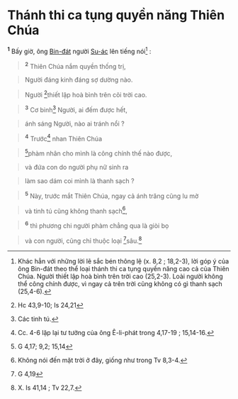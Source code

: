 # Thánh thi ca tụng quyền năng Thiên Chúa
<sup><b>1</b></sup> Bấy giờ, ông [Bin-đát]() người [Su-ác]() lên tiếng nói[^1-ac79c198-c20e-49d9-ab15-cf42377deca1] :


> <sup><b>2</b></sup> Thiên Chúa nắm quyền thống trị,
>


> Người đáng kinh đáng sợ dường nào.
>


> Người [^1@-ac79c198-c20e-49d9-ab15-cf42377deca1]thiết lập hoà bình trên cõi trời cao.
>


> <sup><b>3</b></sup> Cơ binh[^2-ac79c198-c20e-49d9-ab15-cf42377deca1] Người, ai đếm được hết,
>


> ánh sáng Người, nào ai tránh nổi ?
>


> <sup><b>4</b></sup> Trước[^3-ac79c198-c20e-49d9-ab15-cf42377deca1] nhan Thiên Chúa
>


> [^2@-ac79c198-c20e-49d9-ab15-cf42377deca1]phàm nhân cho mình là công chính thế nào được,
>


> và đứa con do người phụ nữ sinh ra
>


> làm sao dám coi mình là thanh sạch ?
>


> <sup><b>5</b></sup> Này, trước mắt Thiên Chúa, ngay cả ánh trăng cũng lu mờ
>


> và tinh tú cũng không thanh sạch[^4-ac79c198-c20e-49d9-ab15-cf42377deca1],
>


> <sup><b>6</b></sup> thì phương chi người phàm chẳng qua là giòi bọ
>


> và con người, cũng chỉ thuộc loại [^3@-ac79c198-c20e-49d9-ab15-cf42377deca1]sâu.[^5-ac79c198-c20e-49d9-ab15-cf42377deca1]
>

[^1-ac79c198-c20e-49d9-ab15-cf42377deca1]: Khác hẳn với những lời lẽ sắc bén thông lệ (x. 8,2 ; 18,2-3), lời góp ý của ông Bin-đát theo thể loại thánh thi ca tụng quyền năng cao cả của Thiên Chúa. Người thiết lập hoà bình trên trời cao (25,2-3). Loài người không thể công chính được, vì ngay cả trên trời cũng không có gì thanh sạch (25,4-6).
[^2-ac79c198-c20e-49d9-ab15-cf42377deca1]: Các tinh tú.
[^3-ac79c198-c20e-49d9-ab15-cf42377deca1]: Cc. 4-6 lặp lại tư tưởng của ông Ê-li-phát trong 4,17-19 ; 15,14-16.
[^4-ac79c198-c20e-49d9-ab15-cf42377deca1]: Không nói đến mặt trời ở đây, giống như trong Tv 8,3-4.
[^5-ac79c198-c20e-49d9-ab15-cf42377deca1]: X. Is 41,14 ; Tv 22,7.
[^1@-ac79c198-c20e-49d9-ab15-cf42377deca1]: Hc 43,9-10; Is 24,21
[^2@-ac79c198-c20e-49d9-ab15-cf42377deca1]: G 4,17; 9,2; 15,14
[^3@-ac79c198-c20e-49d9-ab15-cf42377deca1]: G 4,19